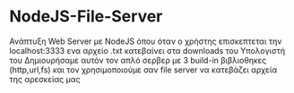 # NodeJS-File-Server
Ανάπτυξη Web Server με NodeJS όπου όταν ο χρήστης επισκεπτεται την localhost:3333 ενα αρχείο .txt κατεβαίνει στα downloads του Υπολογιστή του
Δημιουρήσαμε αυτόν τον απλό σερβερ με 3 build-in βιβλιοθηκες (http,url,fs) και τον χρησιμοποιούμε σαν file server να κατεβάζει αρχεία της αρεσκείας μας
